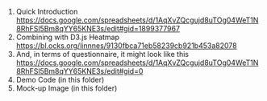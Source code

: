 1. Quick Introduction https://docs.google.com/spreadsheets/d/1AqXvZQcgujd8uTOg04WeT1N8RhFSl5Bm8qYY65KNE3s/edit#gid=1899377967
2. Combining with D3.js Heatmap 
   https://bl.ocks.org/linnnes/9130fbca71eb58239cb921b453a82078
3. And, in terms of questionnaire, it might look like this https://docs.google.com/spreadsheets/d/1AqXvZQcgujd8uTOg04WeT1N8RhFSl5Bm8qYY65KNE3s/edit#gid=0
4. Demo Code (in this folder)
5. Mock-up Image (in this folder)
